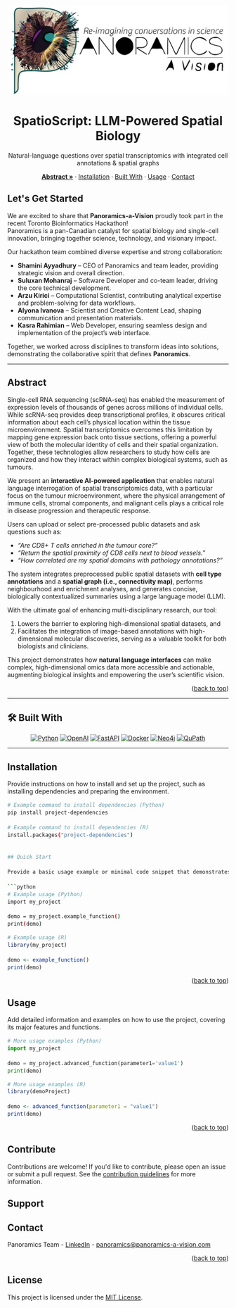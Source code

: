 <a id="readme-top"></a>

<!-- HERO -->
<div align="center">

  <picture>
    <!-- Optional dark logo if you have one -->
    <!-- <source media="(prefers-color-scheme: dark)" srcset="images/panoramics_temp_logo_logo_long_dark.png"> -->
    <img src="images/panoramics_temp_logo_logo_long.jpg" alt="Panoramics Logo" width="720">
  </picture>

  <h1>SpatioScript: LLM-Powered Spatial Biology</h1>
  <p align="center">
    Natural-language questions over spatial transcriptomics with integrated cell annotations & spatial graphs
  </p>

  <!-- Action buttons -->
<p align="center">
  <a href="#abstract"><b>Abstract »</b></a>
  ·
  <a href="#installation">Installation</a>
  ·
  <a href="#built-with">Built With</a>
  ·
  <a href="#usage">Usage</a>
  ·
  <a href="#contact">Contact</a>
</p>
</div>

## Let's Get Started

We are excited to share that **Panoramics-a-Vision** proudly took part in the recent Toronto Bioinformatics Hackathon!  
Panoramics is a pan-Canadian catalyst for spatial biology and single-cell innovation, bringing together science, technology, and visionary impact.

Our hackathon team combined diverse expertise and strong collaboration:

- **Shamini Ayyadhury** – CEO of Panoramics and team leader, providing strategic vision and overall direction.  
- **Suluxan Mohanraj** – Software Developer and co-team leader, driving the core technical development.  
- **Arzu Kirici** – Computational Scientist, contributing analytical expertise and problem-solving for data workflows.  
- **Alyona Ivanova** – Scientist and Creative Content Lead, shaping communication and presentation materials.  
- **Kasra Rahimian** – Web Developer, ensuring seamless design and implementation of the project’s web interface.  

Together, we worked across disciplines to transform ideas into solutions, demonstrating the collaborative spirit that defines **Panoramics**.

---

## Abstract

Single-cell RNA sequencing (scRNA-seq) has enabled the measurement of expression levels of thousands of genes across millions of individual cells. While scRNA-seq provides deep transcriptional profiles, it obscures critical information about each cell’s physical location within the tissue microenvironment. Spatial transcriptomics overcomes this limitation by mapping gene expression back onto tissue sections, offering a powerful view of both the molecular identity of cells and their spatial organization. Together, these technologies allow researchers to study how cells are organized and how they interact within complex biological systems, such as tumours.  

We present an **interactive AI-powered application** that enables natural language interrogation of spatial transcriptomics data, with a particular focus on the tumour microenvironment, where the physical arrangement of immune cells, stromal components, and malignant cells plays a critical role in disease progression and therapeutic response.  

Users can upload or select pre-processed public datasets and ask questions such as:  
- *“Are CD8+ T cells enriched in the tumour core?”*  
- *“Return the spatial proximity of CD8 cells next to blood vessels.”*  
- *“How correlated are my spatial domains with pathology annotations?”*  

The system integrates preprocessed public spatial datasets with **cell type annotations** and a **spatial graph (i.e., connectivity map)**, performs neighbourhood and enrichment analyses, and generates concise, biologically contextualized summaries using a large language model (LLM).  

With the ultimate goal of enhancing multi-disciplinary research, our tool:  
1. Lowers the barrier to exploring high-dimensional spatial datasets, and  
2. Facilitates the integration of image-based annotations with high-dimensional molecular discoveries, serving as a valuable toolkit for both biologists and clinicians.  

This project demonstrates how **natural language interfaces** can make complex, high-dimensional omics data more accessible and actionable, augmenting biological insights and empowering the user’s scientific vision.

<p align="right">(<a href="#readme-top">back to top</a>)</p> 

---

## 🛠️ Built With

<p align="center">
  <a href="https://www.python.org/"><img src="https://img.shields.io/badge/Python-3776AB?style=for-the-badge&logo=python&logoColor=white" alt="Python"></a>
  <a href="https://openai.com/"><img src="https://img.shields.io/badge/OpenAI-412991?style=for-the-badge&logo=openai&logoColor=white" alt="OpenAI"></a>
  <a href="https://fastapi.tiangolo.com/"><img src="https://img.shields.io/badge/FastAPI-009688?style=for-the-badge&logo=fastapi&logoColor=white" alt="FastAPI"></a>
  <a href="https://www.docker.com/"><img src="https://img.shields.io/badge/Docker-2496ED?style=for-the-badge&logo=docker&logoColor=white" alt="Docker"></a>
  <a href="https://neo4j.com/"><img src="https://img.shields.io/badge/Neo4j-008CC1?style=for-the-badge&logo=neo4j&logoColor=white" alt="Neo4j"></a>
  <a href="https://qupath.github.io/"><img src="https://img.shields.io/badge/QuPath-3A6EA5?style=for-the-badge&logoColor=white" alt="QuPath"></a>
</p>

---

## Installation

Provide instructions on how to install and set up the project, such as installing dependencies and preparing the environment.

```bash
# Example command to install dependencies (Python)
pip install project-dependencies

# Example command to install dependencies (R)
install.packages("project-dependencies")


## Quick Start

Provide a basic usage example or minimal code snippet that demonstrates how to use the project.

```python
# Example usage (Python)
import my_project

demo = my_project.example_function()
print(demo)
```
```r
# Example usage (R)
library(my_project)

demo <- example_function()
print(demo)
```

<p align="right">(<a href="#readme-top">back to top</a>)</p>

## Usage

Add detailed information and examples on how to use the project, covering its major features and functions.

```python
# More usage examples (Python)
import my_project

demo = my_project.advanced_function(parameter1='value1')
print(demo)
```
```r
# More usage examples (R)
library(demoProject)

demo <- advanced_function(parameter1 = "value1")
print(demo)
```

<p align="right">(<a href="#readme-top">back to top</a>)</p>

## Contribute

Contributions are welcome! If you'd like to contribute, please open an issue or submit a pull request. See the [contribution guidelines](CONTRIBUTING.md) for more information.

## Support

## Contact

Panoramics Team - [LinkedIn](https://www.linkedin.com/company/panoramics-a-vision/posts/?feedView=all) - panoramics@panoramics-a-vision.com

<p align="right">(<a href="#readme-top">back to top</a>)</p>

## License

This project is licensed under the [MIT License](LICENSE).

<!-- MARKDOWN LINKS & IMAGES -->
[Python.org]: https://img.shields.io/badge/Python-3776AB?style=for-the-badge&logo=python&logoColor=white
[Python-url]: https://www.python.org/

[OpenAI.com]: https://img.shields.io/badge/OpenAI-412991?style=for-the-badge&logo=openai&logoColor=white
[OpenAI-url]: https://openai.com/

[FastAPI.tiangolo]: https://img.shields.io/badge/FastAPI-009688?style=for-the-badge&logo=fastapi&logoColor=white
[FastAPI-url]: https://fastapi.tiangolo.com/

[Docker.com]: https://img.shields.io/badge/Docker-2496ED?style=for-the-badge&logo=docker&logoColor=white
[Docker-url]: https://www.docker.com/

[Neo4j.com]: https://img.shields.io/badge/Neo4j-008CC1?style=for-the-badge&logo=neo4j&logoColor=white
[Neo4j-url]: https://neo4j.com/

[QuPath.com]: https://img.shields.io/badge/QuPath-3A6EA5?style=for-the-badge&logoColor=white
[QuPath-url]: https://qupath.github.io/
